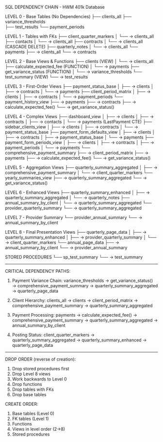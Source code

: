 SQL DEPENDENCY CHAIN - HWM 401k Database

LEVEL 0 - Base Tables (No Dependencies)
├── clients_all
├── variance_thresholds  
├── test_results
└── payment_periods

LEVEL 1 - Tables with FKs
├── client_quarter_markers
│   └── → clients_all
├── contacts
│   └── → clients_all
├── contracts
│   └── → clients_all (CASCADE DELETE)
├── quarterly_notes
│   └── → clients_all
└── payments
    ├── → clients_all
    └── → contracts

LEVEL 2 - Base Views & Functions
├── clients (VIEW)
│   └── → clients_all
├── calculate_expected_fee (FUNCTION)
│   └── → payments
├── get_variance_status (FUNCTION)
│   └── → variance_thresholds
└── test_summary (VIEW)
    └── → test_results

LEVEL 3 - First-Order Views
├── payment_status_base
│   ├── → clients
│   ├── → contracts
│   └── → payments
├── client_period_matrix
│   ├── → clients
│   ├── → contracts
│   └── → payment_periods
└── payment_history_view
    ├── → payments
    ├── → contracts
    ├── → calculate_expected_fee()
    └── → get_variance_status()

LEVEL 4 - Complex Views
├── dashboard_view
│   ├── → clients
│   ├── → contracts
│   ├── → contacts
│   └── → payments (LastPayment CTE)
├── sidebar_clients_view
│   ├── → clients
│   ├── → contracts
│   └── → payment_status_base
├── payment_form_defaults_view
│   ├── → clients
│   ├── → contracts
│   ├── → payment_status_base
│   └── → payments
├── payment_form_periods_view
│   ├── → clients
│   ├── → contracts
│   ├── → payment_periods
│   └── → payments
└── comprehensive_payment_summary
    ├── → client_period_matrix
    ├── → payments
    ├── → calculate_expected_fee()
    └── → get_variance_status()

LEVEL 5 - Aggregation Views
├── quarterly_summary_aggregated
│   ├── → comprehensive_payment_summary
│   └── → client_quarter_markers
└── yearly_summaries_view
    ├── → quarterly_summary_aggregated
    └── → get_variance_status()

LEVEL 6 - Enhanced Views
├── quarterly_summary_enhanced
│   ├── → quarterly_summary_aggregated
│   └── → quarterly_notes
├── annual_summary_by_client
│   └── → quarterly_summary_aggregated
└── provider_quarterly_summary
    └── → quarterly_summary_aggregated

LEVEL 7 - Provider Summary
└── provider_annual_summary
    └── → annual_summary_by_client

LEVEL 8 - Final Presentation Views
├── quarterly_page_data
│   ├── → quarterly_summary_enhanced
│   ├── → provider_quarterly_summary
│   └── → client_quarter_markers
└── annual_page_data
    ├── → annual_summary_by_client
    └── → provider_annual_summary

STORED PROCEDURES
└── sp_test_summary
    └── → test_summary

---

CRITICAL DEPENDENCY PATHS:

1. Payment Variance Chain:
   variance_thresholds → get_variance_status() → comprehensive_payment_summary → quarterly_summary_aggregated → quarterly_page_data

2. Client Hierarchy:
   clients_all → clients → client_period_matrix → comprehensive_payment_summary → quarterly_summary_aggregated

3. Payment Processing:
   payments → calculate_expected_fee() → comprehensive_payment_summary → quarterly_summary_aggregated → annual_summary_by_client

4. Posting Status:
   client_quarter_markers → quarterly_summary_aggregated → quarterly_summary_enhanced → quarterly_page_data

---

DROP ORDER (reverse of creation):
1. Drop stored procedures first
2. Drop Level 8 views
3. Work backwards to Level 0
4. Drop functions
5. Drop tables with FKs
6. Drop base tables

CREATE ORDER:
1. Base tables (Level 0)
2. FK tables (Level 1)
3. Functions
4. Views in level order (2→8)
5. Stored procedures
